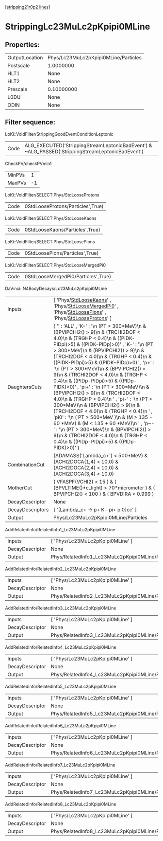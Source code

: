 [[stripping21r0p2 lines]](./stripping21r0p2-index)

# StrippingLc23MuLc2pKpipi0MLine

## Properties:

|                |                                      |
|----------------|--------------------------------------|
| OutputLocation | Phys/Lc23MuLc2pKpipi0MLine/Particles |
| Postscale      | 1.0000000                            |
| HLT1           | None                                 |
| HLT2           | None                                 |
| Prescale       | 0.10000000                           |
| L0DU           | None                                 |
| ODIN           | None                                 |

## Filter sequence:

LoKi::VoidFilter/StrippingGoodEventConditionLeptonic

|      |                                                                                                  |
|------|--------------------------------------------------------------------------------------------------|
| Code | ALG_EXECUTED('StrippingStreamLeptonicBadEvent') & ~ALG_PASSED('StrippingStreamLeptonicBadEvent') |

CheckPV/checkPVmin1

|        |     |
|--------|-----|
| MinPVs | 1   |
| MaxPVs | -1  |

LoKi::VoidFilter/SELECT:Phys/StdLooseProtons

|      |                                   |
|------|-----------------------------------|
| Code | 0StdLooseProtons/Particles',True) |

LoKi::VoidFilter/SELECT:Phys/StdLooseKaons

|      |                                 |
|------|---------------------------------|
| Code | 0StdLooseKaons/Particles',True) |

LoKi::VoidFilter/SELECT:Phys/StdLoosePions

|      |                                 |
|------|---------------------------------|
| Code | 0StdLoosePions/Particles',True) |

LoKi::VoidFilter/SELECT:Phys/StdLooseMergedPi0

|      |                                     |
|------|-------------------------------------|
| Code | 0StdLooseMergedPi0/Particles',True) |

DaVinci::N4BodyDecays/Lc23MuLc2pKpipi0MLine

|                  |                                                                                                                                                                                                                                                                                                                                                                                                                                                                                                                                                                                                                                                                                                                                                                                                                                                                                    |
|------------------|------------------------------------------------------------------------------------------------------------------------------------------------------------------------------------------------------------------------------------------------------------------------------------------------------------------------------------------------------------------------------------------------------------------------------------------------------------------------------------------------------------------------------------------------------------------------------------------------------------------------------------------------------------------------------------------------------------------------------------------------------------------------------------------------------------------------------------------------------------------------------------|
| Inputs           | [ 'Phys/[StdLooseKaons](./stripping21r0p2-commonparticles-stdloosekaons)' , 'Phys/[StdLooseMergedPi0](./stripping21r0p2-commonparticles-stdloosemergedpi0)' , 'Phys/[StdLoosePions](./stripping21r0p2-commonparticles-stdloosepions)' , 'Phys/[StdLooseProtons](./stripping21r0p2-commonparticles-stdlooseprotons)' ]                                                                                                                                                                                                                                                                                                                                                                                                                                                                                                                                                            |
| DaughtersCuts    | { '' : 'ALL' , 'K+' : '\n (PT \> 300\*MeV)\n & (BPVIPCHI2() \> 9)\n & (TRCHI2DOF \< 4.0)\n & (TRGHP \< 0.4)\n & ((PIDK-PIDpi)\>5) & ((PIDK-PIDp)\>0)' , 'K-' : '\n (PT \> 300\*MeV)\n & (BPVIPCHI2() \> 9)\n & (TRCHI2DOF \< 4.0)\n & (TRGHP \< 0.4)\n & ((PIDK-PIDpi)\>5) & ((PIDK-PIDp)\>0)' , 'p+' : '\n (PT \> 300\*MeV)\n & (BPVIPCHI2() \> 9)\n & (TRCHI2DOF \< 4.0)\n & (TRGHP \< 0.4)\n & ((PIDp-PIDpi)\>5) & ((PIDp-PIDK)\>0)' , 'pi+' : '\n (PT \> 300\*MeV)\n & (BPVIPCHI2() \> 9)\n & (TRCHI2DOF \< 4.0)\n & (TRGHP \< 0.4)\n ' , 'pi-' : '\n (PT \> 300\*MeV)\n & (BPVIPCHI2() \> 9)\n & (TRCHI2DOF \< 4.0)\n & (TRGHP \< 0.4)\n ' , 'pi0' : '\n ( PT \> 500\*MeV )\n & (M \> 135 - 60 \*MeV) & (M \< 135 + 60 \*MeV)\n ' , 'p~-' : '\n (PT \> 300\*MeV)\n & (BPVIPCHI2() \> 9)\n & (TRCHI2DOF \< 4.0)\n & (TRGHP \< 0.4)\n & ((PIDp-PIDpi)\>5) & ((PIDp-PIDK)\>0)' } |
| CombinationCut   | (ADAMASS('Lambda_c+') \< 500\*MeV) & (ACHI2DOCA(1,4) \< 10.0) & (ACHI2DOCA(2,4) \< 10.0) & (ACHI2DOCA(3,4) \< 10.0)                                                                                                                                                                                                                                                                                                                                                                                                                                                                                                                                                                                                                                                                                                                                                                |
| MotherCut        | ( VFASPF(VCHI2) \< 15 ) & ( (BPVLTIME()\*c_light) \> 70\*micrometer ) & ( BPVIPCHI2() \< 100 ) & ( BPVDIRA \> 0.999 )                                                                                                                                                                                                                                                                                                                                                                                                                                                                                                                                                                                                                                                                                                                                                              |
| DecayDescriptor  | None                                                                                                                                                                                                                                                                                                                                                                                                                                                                                                                                                                                                                                                                                                                                                                                                                                                                               |
| DecayDescriptors | [ '[Lambda_c+ -\> p+ K- pi+ pi0]cc' ]                                                                                                                                                                                                                                                                                                                                                                                                                                                                                                                                                                                                                                                                                                                                                                                                                                          |
| Output           | Phys/Lc23MuLc2pKpipi0MLine/Particles                                                                                                                                                                                                                                                                                                                                                                                                                                                                                                                                                                                                                                                                                                                                                                                                                                               |

AddRelatedInfo/RelatedInfo1_Lc23MuLc2pKpipi0MLine

|                 |                                                   |
|-----------------|---------------------------------------------------|
| Inputs          | [ 'Phys/Lc23MuLc2pKpipi0MLine' ]                |
| DecayDescriptor | None                                              |
| Output          | Phys/RelatedInfo1_Lc23MuLc2pKpipi0MLine/Particles |

AddRelatedInfo/RelatedInfo2_Lc23MuLc2pKpipi0MLine

|                 |                                                   |
|-----------------|---------------------------------------------------|
| Inputs          | [ 'Phys/Lc23MuLc2pKpipi0MLine' ]                |
| DecayDescriptor | None                                              |
| Output          | Phys/RelatedInfo2_Lc23MuLc2pKpipi0MLine/Particles |

AddRelatedInfo/RelatedInfo3_Lc23MuLc2pKpipi0MLine

|                 |                                                   |
|-----------------|---------------------------------------------------|
| Inputs          | [ 'Phys/Lc23MuLc2pKpipi0MLine' ]                |
| DecayDescriptor | None                                              |
| Output          | Phys/RelatedInfo3_Lc23MuLc2pKpipi0MLine/Particles |

AddRelatedInfo/RelatedInfo4_Lc23MuLc2pKpipi0MLine

|                 |                                                   |
|-----------------|---------------------------------------------------|
| Inputs          | [ 'Phys/Lc23MuLc2pKpipi0MLine' ]                |
| DecayDescriptor | None                                              |
| Output          | Phys/RelatedInfo4_Lc23MuLc2pKpipi0MLine/Particles |

AddRelatedInfo/RelatedInfo5_Lc23MuLc2pKpipi0MLine

|                 |                                                   |
|-----------------|---------------------------------------------------|
| Inputs          | [ 'Phys/Lc23MuLc2pKpipi0MLine' ]                |
| DecayDescriptor | None                                              |
| Output          | Phys/RelatedInfo5_Lc23MuLc2pKpipi0MLine/Particles |

AddRelatedInfo/RelatedInfo6_Lc23MuLc2pKpipi0MLine

|                 |                                                   |
|-----------------|---------------------------------------------------|
| Inputs          | [ 'Phys/Lc23MuLc2pKpipi0MLine' ]                |
| DecayDescriptor | None                                              |
| Output          | Phys/RelatedInfo6_Lc23MuLc2pKpipi0MLine/Particles |

AddRelatedInfo/RelatedInfo7_Lc23MuLc2pKpipi0MLine

|                 |                                                   |
|-----------------|---------------------------------------------------|
| Inputs          | [ 'Phys/Lc23MuLc2pKpipi0MLine' ]                |
| DecayDescriptor | None                                              |
| Output          | Phys/RelatedInfo7_Lc23MuLc2pKpipi0MLine/Particles |

AddRelatedInfo/RelatedInfo8_Lc23MuLc2pKpipi0MLine

|                 |                                                   |
|-----------------|---------------------------------------------------|
| Inputs          | [ 'Phys/Lc23MuLc2pKpipi0MLine' ]                |
| DecayDescriptor | None                                              |
| Output          | Phys/RelatedInfo8_Lc23MuLc2pKpipi0MLine/Particles |
